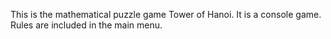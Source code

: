 This is the mathematical puzzle game Tower of Hanoi.
It is a console game.
Rules are included in the main menu.
